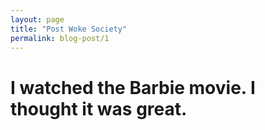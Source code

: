 ```yaml
---
layout: page
title: "Post Woke Society"
permalink: blog-post/1
---
```


# I watched the Barbie movie. I thought it was great.
